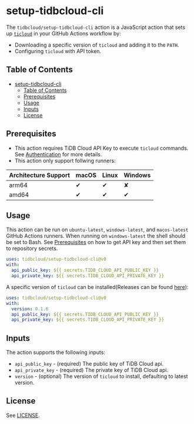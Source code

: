 # setup-tidbcloud-cli

The `tidbcloud/setup-tidbcloud-cli` action is a JavaScript action that sets up [`ticloud`](https://github.com/tidbcloud/tidbcloud-cli) in your GitHub Actions workflow by:

- Downloading a specific version of `ticloud` and adding it to the `PATH`.
- Configuring `ticloud` with API token.

## Table of Contents

- [setup-tidbcloud-cli](#setup-tidbcloud-cli)
  - [Table of Contents](#table-of-contents)
  - [Prerequisites](#prerequisites)
  - [Usage](#usage)
  - [Inputs](#inputs)
  - [License](#license)

## Prerequisites

- This action requires TiDB Cloud API Key to execute `ticloud` commands.
  See [Authentication](https://docs.pingcap.com/tidbcloud/api/v1beta#section/Authentication) for more details.
- This action only support follwing runners:

| Architecture Support | macOS | Linux | Windows |
| -------------------- | ----- | ----- | ------- |
| arm64                | ✔     | ✔     | ✘       |
| amd64                | ✔     | ✔     | ✔       |

## Usage

This action can be run on `ubuntu-latest`, `windows-latest`, and `macos-latest` GitHub Actions runners. When running on `windows-latest` the shell should be set to Bash.
See [Prerequisites](#prerequisites) on how to get API key and then set them to repository secrets.

```yaml
uses: tidbcloud/setup-tidbcloud-cli@v0
with:
  api_public_key: ${{ secrets.TIDB_CLOUD_API_PUBLIC_KEY }}
  api_private_key: ${{ secrets.TIDB_CLOUD_API_PRIVATE_KEY }}
```

A specific version of `ticloud` can be installed(Releases can be found [here](https://github.com/tidbcloud/tidbcloud-cli/releases)):

```yaml
uses: tidbcloud/setup-tidbcloud-cli@v0
with:
  version: 0.1.6
  api_public_key: ${{ secrets.TIDB_CLOUD_API_PUBLIC_KEY }}
  api_private_key: ${{ secrets.TIDB_CLOUD_API_PRIVATE_KEY }}
```

## Inputs

The action supports the following inputs:

- `api_public_key` - (required) The public key of TiDB Cloud api.
- `api_private_key` - (required) The private key of TiDB Cloud api.
- `version` - (optional) The version of `ticloud` to install, defaulting to latest version.

## License

See [LICENSE](LICENSE).
